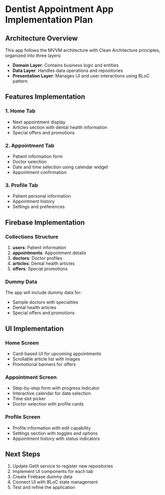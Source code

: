 # Dentist Appointment App Implementation Plan

## Architecture Overview
This app follows the MVVM architecture with Clean Architecture principles, organized into three layers:
- **Domain Layer**: Contains business logic and entities
- **Data Layer**: Handles data operations and repositories
- **Presentation Layer**: Manages UI and user interactions using BLoC pattern

## Features Implementation

### 1. Home Tab
- Next appointment display
- Articles section with dental health information
- Special offers and promotions

### 2. Appointment Tab
- Patient information form
- Doctor selection
- Date and time selection using calendar widget
- Appointment confirmation

### 3. Profile Tab
- Patient personal information
- Appointment history
- Settings and preferences

## Firebase Implementation

### Collections Structure
1. **users**: Patient information
2. **appointments**: Appointment details
3. **doctors**: Doctor profiles
4. **articles**: Dental health articles
5. **offers**: Special promotions

### Dummy Data
The app will include dummy data for:
- Sample doctors with specialties
- Dental health articles
- Special offers and promotions

## UI Implementation

### Home Screen
- Card-based UI for upcoming appointments
- Scrollable article list with images
- Promotional banners for offers

### Appointment Screen
- Step-by-step form with progress indicator
- Interactive calendar for date selection
- Time slot picker
- Doctor selection with profile cards

### Profile Screen
- Profile information with edit capability
- Settings section with toggles and options
- Appointment history with status indicators

## Next Steps
1. Update GetIt service to register new repositories
2. Implement UI components for each tab
3. Create Firebase dummy data
4. Connect UI with BLoC state management
5. Test and refine the application